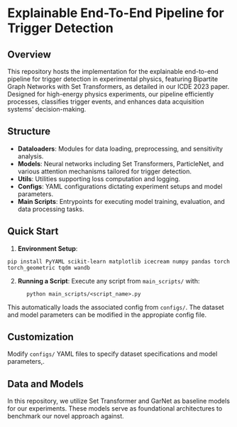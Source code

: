 # Explainable End-To-End Pipeline for Trigger Detection

## Overview
This repository hosts the implementation for the explainable end-to-end pipeline for trigger detection in experimental physics, featuring Bipartite Graph Networks with Set Transformers, as detailed in our ICDE 2023 paper. Designed for high-energy physics experiments, our pipeline efficiently processes, classifies trigger events, and enhances data acquisition systems' decision-making.

## Structure
- **Dataloaders**: Modules for data loading, preprocessing, and sensitivity analysis.
- **Models**: Neural networks including Set Transformers, ParticleNet, and various attention mechanisms tailored for trigger detection.
- **Utils**: Utilities supporting loss computation and logging.
- **Configs**: YAML configurations dictating experiment setups and model parameters.
- **Main Scripts**: Entrypoints for executing model training, evaluation, and data processing tasks.

## Quick Start
1. **Environment Setup**: 
```
pip install PyYAML scikit-learn matplotlib icecream numpy pandas torch torch_geometric tqdm wandb
```
2. **Running a Script**: Execute any script from `main_scripts/` with:
```
      python main_scripts/<script_name>.py
```
This automatically loads the associated config from `configs/`. The dataset and model parameters can be modified in the appropiate config file.

## Customization
Modify `configs/` YAML files to specify dataset specifications and model parameters,.

## Data and Models
In this repository, we utilize Set Transformer and GarNet as baseline models for our experiments. These models serve as foundational architectures to benchmark our novel approach against.
